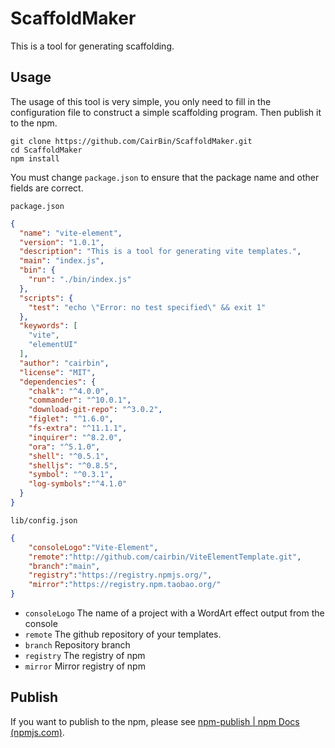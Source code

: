# ScaffoldMaker
This is a tool for generating scaffolding.

## Usage

The usage of this tool is very simple, you only need to fill in the configuration file to construct a simple scaffolding program. Then publish it to the npm.

```shell
git clone https://github.com/CairBin/ScaffoldMaker.git
cd ScaffoldMaker
npm install
```

You must change `package.json` to ensure that the package name and other fields are correct.

`package.json`

```json
{
  "name": "vite-element",
  "version": "1.0.1",
  "description": "This is a tool for generating vite templates.",
  "main": "index.js",
  "bin": {
    "run": "./bin/index.js"
  },
  "scripts": {
    "test": "echo \"Error: no test specified\" && exit 1"
  },
  "keywords": [
    "vite",
    "elementUI"
  ],
  "author": "cairbin",
  "license": "MIT",
  "dependencies": {
    "chalk": "^4.0.0",
    "commander": "^10.0.1",
    "download-git-repo": "^3.0.2",
    "figlet": "^1.6.0",
    "fs-extra": "^11.1.1",
    "inquirer": "^8.2.0",
    "ora": "^5.1.0",
    "shell": "^0.5.1",
    "shelljs": "^0.8.5",
    "symbol": "^0.3.1",
    "log-symbols":"^4.1.0"
  }
}
```



`lib/config.json`

```json
{
    "consoleLogo":"Vite-Element",
    "remote":"http://github.com/cairbin/ViteElementTemplate.git",
    "branch":"main",
    "registry":"https://registry.npmjs.org/",
    "mirror":"https://registry.npm.taobao.org/"
}
```

* `consoleLogo` The name of a project with a WordArt effect output from the console
* `remote` The github repository of your templates.
* `branch` Repository branch
* `registry` The registry of npm
* `mirror` Mirror registry of npm

## Publish

If you want to publish to the npm, please see [npm-publish | npm Docs (npmjs.com)](https://docs.npmjs.com/cli/v6/commands/npm-publish).
